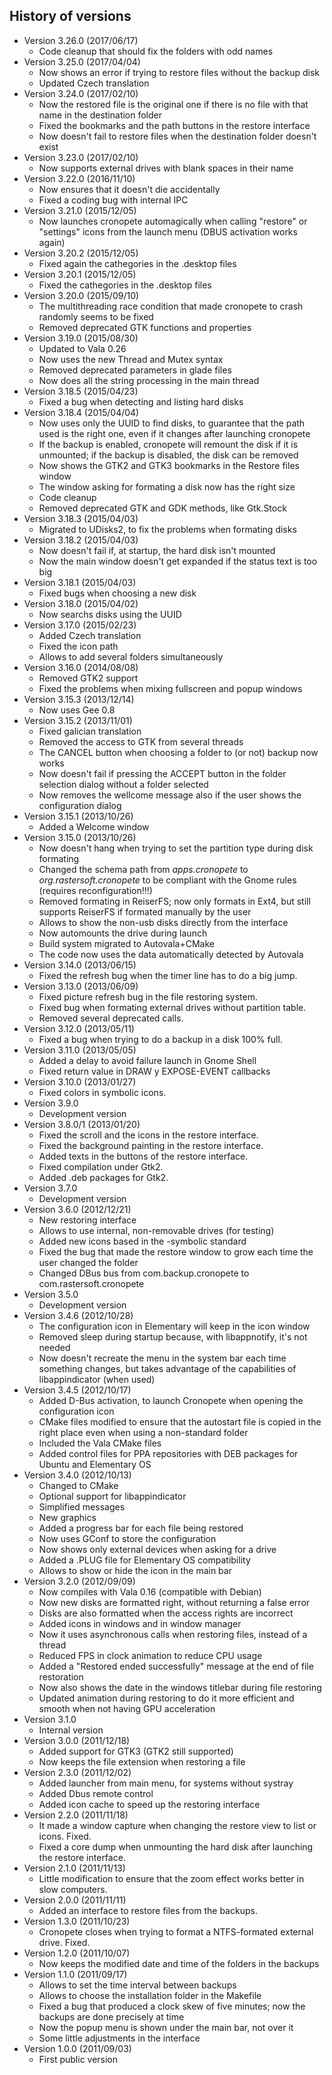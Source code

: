 ## History of versions ##
* Version 3.26.0 (2017/06/17)
   * Code cleanup that should fix the folders with odd names
* Version 3.25.0 (2017/04/04)
   * Now shows an error if trying to restore files without the backup disk
   * Updated Czech translation
* Version 3.24.0 (2017/02/10)
   * Now the restored file is the original one if there is no file with that name in the destination folder
   * Fixed the bookmarks and the path buttons in the restore interface
   * Now doesn't fail to restore files when the destination folder doesn't exist
* Version 3.23.0 (2017/02/10)
   * Now supports external drives with blank spaces in their name
* Version 3.22.0 (2016/11/10)
   * Now ensures that it doesn't die accidentally
   * Fixed a coding bug with internal IPC
* Version 3.21.0 (2015/12/05)
   * Now launches cronopete automagically when calling "restore" or "settings" icons from the launch menu (DBUS activation works again)
* Version 3.20.2 (2015/12/05)
   * Fixed again the cathegories in the .desktop files
* Version 3.20.1 (2015/12/05)
   * Fixed the cathegories in the .desktop files
* Version 3.20.0 (2015/09/10)
   * The multithreading race condition that made cronopete to crash randomly seems to be fixed
   * Removed deprecated GTK functions and properties
* Version 3.19.0 (2015/08/30)
   * Updated to Vala 0.26
   * Now uses the new Thread and Mutex syntax
   * Removed deprecated parameters in glade files
   * Now does all the string processing in the main thread
* Version 3.18.5 (2015/04/23)
   * Fixed a bug when detecting and listing hard disks
* Version 3.18.4 (2015/04/04)
   * Now uses only the UUID to find disks, to guarantee that the path used is the right one, even if it changes after launching cronopete
   * If the backup is enabled, cronopete will remount the disk if it is unmounted; if the backup is disabled, the disk can be removed
   * Now shows the GTK2 and GTK3 bookmarks in the Restore files window
   * The window asking for formating a disk now has the right size
   * Code cleanup
   * Removed deprecated GTK and GDK methods, like Gtk.Stock
* Version 3.18.3 (2015/04/03)
   * Migrated to UDisks2, to fix the problems when formating disks
* Version 3.18.2 (2015/04/03)
   * Now doesn't fail if, at startup, the hard disk isn't mounted
   * Now the main window doesn't get expanded if the status text is too big
* Version 3.18.1 (2015/04/03)
   * Fixed bugs when choosing a new disk
* Version 3.18.0 (2015/04/02)
   * Now searchs disks using the UUID
* Version 3.17.0 (2015/02/23)
   * Added Czech translation
   * Fixed the icon path
   * Allows to add several folders simultaneously
* Version 3.16.0 (2014/08/08)
   * Removed GTK2 support
   * Fixed the problems when mixing fullscreen and popup windows
* Version 3.15.3 (2013/12/14)
   * Now uses Gee 0.8
* Version 3.15.2 (2013/11/01)
   * Fixed galician translation
   * Removed the access to GTK from several threads
   * The CANCEL button when choosing a folder to (or not) backup now works
   * Now doesn't fail if pressing the ACCEPT button in the folder selection dialog without a folder selected
   * Now removes the wellcome message also if the user shows the configuration dialog
* Version 3.15.1 (2013/10/26)
   * Added a Welcome window
* Version 3.15.0 (2013/10/26)
   * Now doesn't hang when trying to set the partition type during disk formating
   * Changed the schema path from <i>apps.cronopete</i> to <i>org.rastersoft.cronopete</i> to be compliant with the Gnome rules (requires reconfiguration!!!)
   * Removed formating in ReiserFS; now only formats in Ext4, but still supports ReiserFS if formated manually by the user
   * Allows to show the non-usb disks directly from the interface
   * Now automounts the drive during launch
   * Build system migrated to Autovala+CMake
   * The code now uses the data automatically detected by Autovala
* Version 3.14.0 (2013/06/15)
   * Fixed the refresh bug when the timer line has to do a big jump.
* Version 3.13.0 (2013/06/09)
   * Fixed picture refresh bug in the file restoring system.
   * Fixed bug when formating external drives without partition table.
   * Removed several deprecated calls.
* Version 3.12.0 (2013/05/11)
   * Fixed a bug when trying to do a backup in a disk 100% full.
* Version 3.11.0 (2013/05/05)
   * Added a delay to avoid failure launch in Gnome Shell
   * Fixed return value in DRAW y EXPOSE-EVENT callbacks
* Version 3.10.0 (2013/01/27)
   * Fixed colors in symbolic icons.
* Version 3.9.0
   * Development version
* Version 3.8.0/1 (2013/01/20)
   * Fixed the scroll and the icons in the restore interface.
   * Fixed the background painting in the restore interface.
   * Added texts in the buttons of the restore interface.
   * Fixed compilation under Gtk2.
   * Added .deb packages for Gtk2.
* Version 3.7.0
   * Development version
* Version 3.6.0 (2012/12/21)
   * New restoring interface
   * Allows to use internal, non-removable drives (for testing)
   * Added new icons based in the -symbolic standard
   * Fixed the bug that made the restore window to grow each time the user changed the folder
   * Changed DBus bus from com.backup.cronopete to com.rastersoft.cronopete
* Version 3.5.0
   * Development version
* Version 3.4.6 (2012/10/28)
   * The configuration icon in Elementary will keep in the icon window
   * Removed sleep during startup because, with libappnotify, it's not needed
   * Now doesn't recreate the menu in the system bar each time something changes, but takes advantage of the capabilities of libappindicator (when used)
* Version 3.4.5 (2012/10/17)
   * Added D-Bus activation, to launch Cronopete when opening the configuration icon
   * CMake files modified to ensure that the autostart file is copied in the right place even when using a non-standard folder
   * Included the Vala CMake files
   * Added control files for PPA repositories with DEB packages for Ubuntu and Elementary OS
* Version 3.4.0 (2012/10/13)
   * Changed to CMake
   * Optional support for libappindicator
   * Simplified messages
   * New graphics
   * Added a progress bar for each file being restored
   * Now uses GConf to store the configuration
   * Now shows only external devices when asking for a drive
   * Added a .PLUG file for Elementary OS compatibility
   * Allows to show or hide the icon in the main bar
* Version 3.2.0 (2012/09/09)
   * Now compiles with Vala 0.16 (compatible with Debian)
   * Now new disks are formatted right, without returning a false error
   * Disks are also formatted when the access rights are incorrect
   * Added icons in windows and in window manager
   * Now it uses asynchronous calls when restoring files, instead of a thread
   * Reduced FPS in clock animation to reduce CPU usage
   * Added a "Restored ended successfully" message at the end of file restoration
   * Now also shows the date in the windows titlebar during file restoring
   * Updated animation during restoring to do it more efficient and smooth when not having GPU acceleration
* Version 3.1.0
   * Internal version
* Version 3.0.0 (2011/12/18)
   * Added support for GTK3 (GTK2 still supported)
   * Now keeps the file extension when restoring a file
* Version 2.3.0 (2011/12/02)
   * Added launcher from main menu, for systems without systray
   * Added Dbus remote control
   * Added icon cache to speed up the restoring interface
* Version 2.2.0 (2011/11/18)
   * It made a window capture when changing the restore view to list or icons. Fixed.
   * Fixed a core dump when unmounting the hard disk after launching the restore interface.
* Version 2.1.0 (2011/11/13)
   * Little modification to ensure that the zoom effect works better in slow computers.
* Version 2.0.0 (2011/11/11)
   * Added an interface to restore files from the backups.
* Version 1.3.0 (2011/10/23)
   * Cronopete closes when trying to format a NTFS-formated external drive. Fixed.
* Version 1.2.0 (2011/10/07)
   * Now keeps the modified date and time of the folders in the backups
* Version 1.1.0 (2011/09/17)
   * Allows to set the time interval between backups
   * Allows to choose the installation folder in the Makefile
   * Fixed a bug that produced a clock skew of five minutes; now the backups are done precisely at time
   * Now the popup menu is shown under the main bar, not over it
   * Some little adjustments in the interface
* Version 1.0.0 (2011/09/03)
   * First public version
